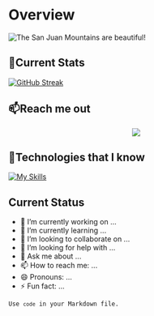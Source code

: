 # Overview

![The San Juan Mountains are beautiful!](/images/IMG_20220414_125554.jpg "San Juan Mountains")

## 💬Current Stats

  [![GitHub Streak](https://github-readme-streak-stats.herokuapp.com?user=sanjidatanha09&theme=onedark)](https://git.io/streak-stats)

## 📫Reach me out

<p align="center">
  <a href="https://skillicons.dev">
    <img src="https://skillicons.dev/icons?i=github,go,instagram,linkedin" />
  </a>
</p>

## 🔭Technologies that I know

[![My Skills](https://skillicons.dev/icons?i=js,html,css,java,jquery,mysql,react,nextjs,nodejs)](https://skillicons.dev)


## Current Status

- 🔭 I’m currently working on ...
- 🌱 I’m currently learning ...
- 👯 I’m looking to collaborate on ...
- 🤔 I’m looking for help with ...
- 💬 Ask me about ...
- 📫 How to reach me: ...
- 😄 Pronouns: ...
- ⚡ Fun fact: ...


<code>Use `code` in your Markdown file.</code>

